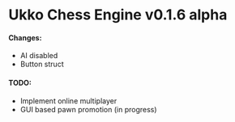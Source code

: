 # Ukko Chess Engine v0.1.6 alpha

#### Changes:
- AI disabled
- Button struct

#### TODO:
- Implement online multiplayer
- GUI based pawn promotion (in progress)